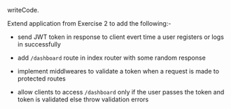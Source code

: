 writeCode.

Extend application from Exercise 2 to add the following:-

- send JWT token in response to client evert time a user registers or logs in successfully

- add `/dashboard` route in index router with some random response

- implement middlweares to validate a token when a request is made to protected routes

- allow clients to access `/dashboard` only if the user passes the token and token is validated else throw validation errors
